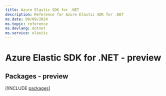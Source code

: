 ```yaml
---
title: Azure Elastic SDK for .NET
description: Reference for Azure Elastic SDK for .NET
ms.date: 09/09/2024
ms.topic: reference
ms.devlang: dotnet
ms.service: elastic
---
```

# Azure Elastic SDK for .NET - preview
## Packages - preview
[!INCLUDE [packages](elastic-index.md)]